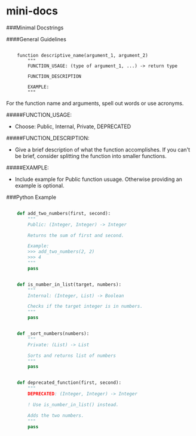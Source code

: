 mini-docs
=========

###Minimal Docstrings

####General Guidelines

```

    function descriptive_name(argument_1, argument_2)
        """
        FUNCTION_USAGE: (type of argument_1, ...) -> return type

        FUNCTION_DESCRIPTION

        EXAMPLE:
        """

```
For the function name and arguments, spell out words or use acronyms.

#####FUNCTION_USAGE:

- Choose: Public, Internal, Private, DEPRECATED

#####FUNCTION_DESCRIPTION:

- Give a brief description of what the function accomplishes. If you can't be brief, consider splitting the function into smaller functions.

#####EXAMPLE:

- Include example for Public function usuage. Otherwise providing an example is optional.


###Python Example
```python

    def add_two_numbers(first, second):
        """
        Public: (Integer, Integer) -> Integer

        Returns the sum of first and second.

        Example:
        >>> add_two_numbers(2, 2)
        >>> 4
        """
        pass


    def is_number_in_list(target, numbers):
        """
        Internal: (Integer, List) -> Boolean

        Checks if the target integer is in numbers.
        """
        pass


    def _sort_numbers(numbers):
        """
        Private: (List) -> List

        Sorts and returns list of numbers
        """
        pass


    def deprecated_function(first, second):
        """
        DEPRECATED: (Integer, Integer) -> Integer

        ! Use is_number_in_list() instead.

        Adds the two numbers.
        """
        pass

```
